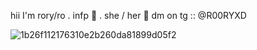hii I'm rory/ro . infp 🎀 . she / her 🖤
      dm on tg  :: @R00RYXD

![1b26f112176310e2b260da81899d05f2](https://github.com/user-attachments/assets/f008ad6e-7768-4362-9152-9478cd2428af) 
